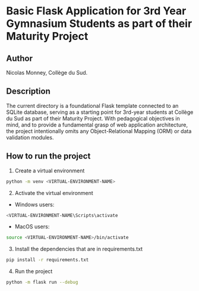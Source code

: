 # Basic Flask Application for 3rd Year Gymnasium Students as part of their Maturity Project

## Author
Nicolas Monney, Collège du Sud.

## Description
The current directory is a foundational Flask template connected to an SQLite database, serving as a starting point for 3rd-year students at Collège du Sud as part of their Maturity Project. With pedagogical objectives in mind, and to provide a fundamental grasp of web application architecture, the project intentionally omits any Object-Relational Mapping (ORM) or data validation modules.

## How to run the project
1. Create a virtual environment
```bash
python -m venv <VIRTUAL-ENVIRONMENT-NAME>
```

2. Activate the virtual environment
  * Windows users:
```bash
<VIRTUAL-ENVIRONMENT-NAME\Scripts\activate
```
  * MacOS users:
```bash
source <VIRTUAL-ENVIRONMENT-NAME>/bin/activate
```

3. Install the dependencies that are in requirements.txt
```bash
pip install -r requirements.txt
```

4. Run the project
```bash
python -m flask run --debug
```

